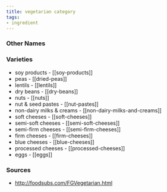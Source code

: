 ```yaml
---
title: vegetarian category
tags:
- ingredient
---
```



### Other Names


### Varieties

* soy products - [[soy-products]]
* peas - [[dried-peas]]
* lentils - [[lentils]]
* dry beans - [[dry-beans]]
* nuts - [[nuts]]
* nut & seed pastes - [[nut-pastes]]
* non-dairy milks & creams - [[non-dairy-milks-and-creams]]
* soft cheeses - [[soft-cheeses]]
* semi-soft cheeses - [[semi-soft-cheeses]]
* semi-firm cheeses - [[semi-firm-cheeses]]
* firm cheeses - [[firm-cheeses]]
* blue cheeses - [[blue-cheeses]]
* processed cheeses - [[processed-cheeses]]
* eggs - [[eggs]]

### Sources
* http://foodsubs.com/FGVegetarian.html
